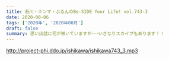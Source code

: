 ```yaml
---
title: 石川・ホンマ・ぶるんのBe-SIDE Your Life! vol.743-3
date: 2020-08-06
tags: ['2020年', '2020年08月']
draft: false
summary: 思い出話に花が咲いていますが･･･いきなりスカイプもあります！！
---
```


http://project-phi.ddo.jp/ishikawa/ishikawa743_3.mp3
